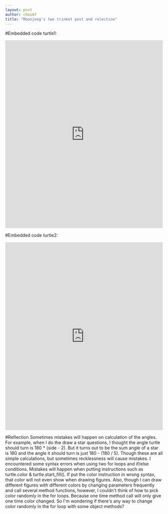 ```yaml
---
layout: post
author: choim7
title: "Moonjeog's two trinket post and relection"
---
```


#Embedded code turtle1:
<iframe src="https://trinket.io/embed/python/e73b94ea2e" width="100%" height="600" frameborder="0" marginwidth="0" marginheight="0" allowfullscreen></iframe>

#Embedded code turtle2:
<iframe src="https://trinket.io/embed/python/5e546bc310" width="100%" height="600" frameborder="0" marginwidth="0" marginheight="0" allowfullscreen></iframe>

#Reflection
Sometimes mistakes will happen on calculation of the angles. For example, when I do the draw a star questions, I thought the angle turtle should turn is 180 * (side - 2). But it turns out to be the sum angle of a star is 180 and the angle it should turn is just 180 - (180 / 5). Though these are all simple calculations, but sometimes recklessness will cause mistakes.
I encountered some syntax errors when using two for loops and if/else conditions. Mistakes will happen when putting instructions such as turtle.color & turtle.start_fill(). If put the color instruction in wrong syntax, that color will not even show when drawing figures. Also, though I can draw different figures with different colors by changing parameters frequently 
and call several method functions, however, I couldn't think of how to pick color randomly in the for loops. Because one time method call will only give one time color changed. So I'm wondering if there's any way to change color randomly in the for loop with some object methods? 
